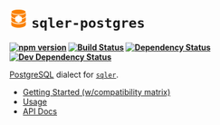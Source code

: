 <b class="jsdocp-remove-me">

# ![](https://raw.githubusercontent.com/ugate/sqler-postgres/master/jsdocp/static/favicon-32x32.png) `sqler-postgres`

[![npm version](https://badgen.net/npm/v/sqler-postgres?color=orange&icon=npm)](https://www.npmjs.com/package/sqler-postgres)
[![Build Status](https://badgen.net/travis/ugate/sqler-postgres?icon=travis)](https://travis-ci.com/ugate/sqler-postgres)
[![Dependency Status](https://badgen.net/david/dep/ugate/sqler-postgres)](https://david-dm.org/ugate/sqler-postgres)
[![Dev Dependency Status](https://badgen.net/david/dev/ugate/sqler-postgres)](https://david-dm.org/ugate/sqler-postgres?type=dev)

</b>

[PostgreSQL](https://www.postgresql.org) dialect for [`sqler`](https://github.com/ugate/sqler).

- [Getting Started (w/compatibility matrix)](https://ugate.github.io/sqler-postgres/tutorial-1-manual.html)
- [Usage](https://ugate.github.io/sqler-postgres/tutorial-2-usage.html)
- [API Docs](https://ugate.github.io/sqler-postgres/module.exports.html)
